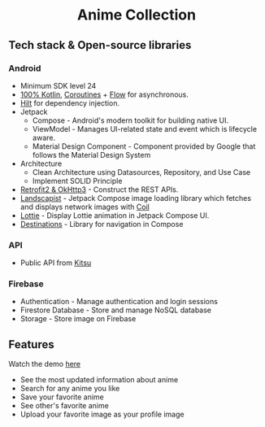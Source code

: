 <h1 align="center">Anime Collection</h1>

## Tech stack & Open-source libraries

### Android

- Minimum SDK level 24
- [100% Kotlin](https://kotlinlang.org/), [Coroutines](https://github.com/Kotlin/kotlinx.coroutines) + [Flow](https://kotlin.github.io/kotlinx.coroutines/kotlinx-coroutines-core/kotlinx.coroutines.flow/) for asynchronous.
- [Hilt](https://dagger.dev/hilt/) for dependency injection.
- Jetpack
    - Compose - Android's modern toolkit for building native UI.
    - ViewModel - Manages UI-related state and event which is lifecycle aware.
    - Material Design Component - Component provided by Google that follows the Material Design System
- Architecture
    - Clean Architecture using Datasources, Repository, and Use Case
    - Implement SOLID Principle
- [Retrofit2 & OkHttp3](https://github.com/square/retrofit) - Construct the REST APIs.
- [Landscapist](https://github.com/skydoves/landscapist) -  Jetpack Compose image loading library which fetches and displays network images with [Coil](https://coil-kt.github.io/coil/compose/)
- [Lottie](https://github.com/airbnb/lottie/) - Display Lottie animation in Jetpack Compose UI.
- [Destinations](https://github.com/raamcosta/compose-destinations) - Library for navigation in Compose

### API
- Public API from [Kitsu](https://kitsu.docs.apiary.io/#)

### Firebase
- Authentication - Manage authentication and login sessions
- Firestore Database - Store and manage NoSQL database
- Storage -  Store image on Firebase

## Features

Watch the demo [here](https://youtu.be/BgPdPmdJfVQ)

- See the most updated information about anime
- Search for any anime you like
- Save your favorite anime
- See other's favorite anime
- Upload your favorite image as your profile image


